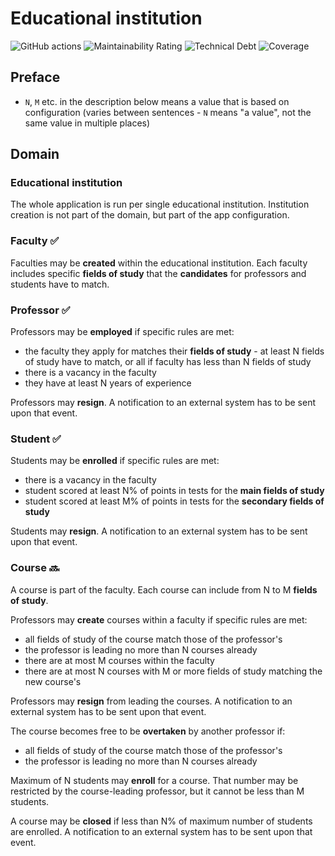 # Educational institution
![GitHub actions](https://github.com/Jonarzz/educational-institution/workflows/Java%20CI%20with%20Maven/badge.svg)
![Maintainability Rating](https://sonarcloud.io/api/project_badges/measure?project=Jonarzz_educational-institution&metric=sqale_rating)
![Technical Debt](https://sonarcloud.io/api/project_badges/measure?project=Jonarzz_educational-institution&metric=sqale_index)
![Coverage](https://sonarcloud.io/api/project_badges/measure?project=Jonarzz_educational-institution&metric=coverage)

## Preface
- `N`, `M` etc. in the description below means a value that is based on configuration
  (varies between sentences - `N` means "a value", not the same value in multiple places)

## Domain
### Educational institution
The whole application is run per single educational institution. 
Institution creation is not part of the domain, but part of the app configuration.

### Faculty :white_check_mark:
Faculties may be **created** within the educational institution.
Each faculty includes specific **fields of study** that the **candidates**
for professors and students have to match.

### Professor :white_check_mark:
Professors may be **employed** if specific rules are met:
- the faculty they apply for matches their **fields of study** - at least N fields of study have to match,
  or all if faculty has less than N fields of study
- there is a vacancy in the faculty
- they have at least N years of experience

Professors may **resign**.
A notification to an external system has to be sent upon that event.

### Student :white_check_mark:
Students may be **enrolled** if specific rules are met:
- there is a vacancy in the faculty
- student scored at least N% of points in tests for the **main fields of study**
- student scored at least M% of points in tests for the **secondary fields of study**

Students may **resign**.
A notification to an external system has to be sent upon that event.

### Course :soon:
A course is part of the faculty. Each course can include from N to M **fields of study**.

Professors may **create** courses within a faculty if specific rules are met:
- all fields of study of the course match those of the professor's
- the professor is leading no more than N courses already
- there are at most M courses within the faculty
- there are at most N courses with M or more fields of study matching the new course's

Professors may **resign** from leading the courses.
A notification to an external system has to be sent upon that event.

The course becomes free to be **overtaken** by another professor if:
- all fields of study of the course match those of the professor's
- the professor is leading no more than N courses already

Maximum of N students may **enroll** for a course.
That number may be restricted by the course-leading professor,
but it cannot be less than M students.

A course may be **closed** if less than N% of maximum number of students are enrolled.
A notification to an external system has to be sent upon that event.
